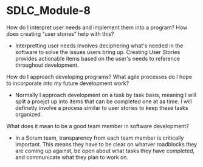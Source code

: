 # SDLC_Module-8

How do I interpret user needs and implement them into a program? How does creating “user stories” help with this?
- Interpretting user needs involves deciphering what's needed in the software to solve the issues users bring up. Creating User Stories provides actionable items based on the user's needs to reference throughout development.

How do I approach developing programs? What agile processes do I hope to incorporate into my future development work?
- Normally I approach development on a task by task basis, meaning I will split a proejct up into items that can be completed one at aa time. I will definetly involve a process similar to user stories to keep these tasks organized.

What does it mean to be a good team member in software development?
- In a Scrum team, transparency from each team member is critically important. This means they have to be clear on whatver roadblocks they are coming up against, be open about what tasks they have completed, and communicate what they plan to work on.
